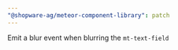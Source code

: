 ```yaml
---
"@shopware-ag/meteor-component-library": patch
---
```


Emit a blur event when blurring the `mt-text-field`
